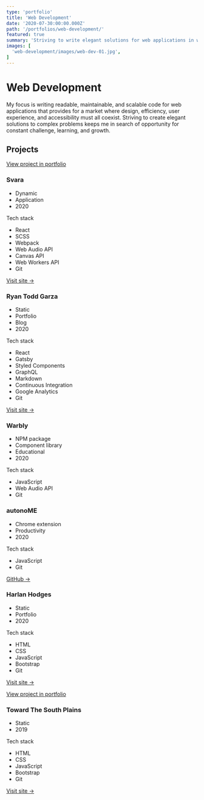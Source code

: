 ```yaml
---
type: 'portfolio'
title: 'Web Development'
date: '2020-07-30:00:00.000Z'
path: '/portfolios/web-development/'
featured: true
summary: 'Striving to write elegant solutions for web applications in which design, performance, user experience, and accessibility all coexist.'
images: [
  'web-development/images/web-dev-01.jpg',
]
---
```


# Web Development

My focus is writing readable, maintainable, and scalable code for web applications that provides for a market where design, efficiency, user experience, and accessibility must all coexist. Striving to create elegant solutions to complex problems keeps me in search of opportunity for constant challenge, learning, and growth.

## Projects

<!-- Svara -->
<article class="tech-card">

[View project in portfolio](/portfolios/svara/)

### Svara

- Dynamic
- Application
- 2020

Tech stack

- React
- SCSS
- Webpack
- Web Audio API
- Canvas API
- Web Workers API
- Git

<a href="https://svara.dev" target="_blank" rel="noreferrer noopener">Visit site →</a>

</article>

<!-- Ryan Todd Garza -->
<article class="tech-card">

### Ryan Todd Garza

- Static
- Portfolio
- Blog
- 2020

Tech stack

- React
- Gatsby
- Styled Components
- GraphQL
- Markdown
- Continuous Integration
- Google Analytics
- Git

<a href="https://ryantoddgarza.com" target="_blank" rel="noreferrer noopener">Visit site →</a>

</article>

<!-- Warbly -->
<article class="tech-card">

### Warbly

- NPM package
- Component library
- Educational
- 2020

Tech stack

- JavaScript
- Web Audio API
- Git

</article>

<!-- autonoME -->
<article class="tech-card">

### autonoME

- Chrome extension
- Productivity
- 2020

Tech stack

- JavaScript
- Git

<a href="https://github.com/ryantoddgarza/autonoME" target="_blank" rel="noreferrer noopener">GitHub →</a>

</article>

<!-- Harlan Hodges -->
<article class="tech-card">

### Harlan Hodges

- Static
- Portfolio
- 2020

Tech stack

- HTML
- CSS
- JavaScript
- Bootstrap
- Git

<a href="https://harlanhodges.com" target="_blank" rel="noreferrer noopener">Visit site →</a>

</article>

<!-- Toward The South Plains -->
<article class="tech-card">

[View project in portfolio](/portfolios/toward-the-south-plains/)

### Toward The South Plains

- Static
- 2019

Tech stack

- HTML
- CSS
- JavaScript
- Bootstrap
- Git

<a href="http://towardthesouthplains.com" target="_blank" rel="noreferrer noopener">Visit site →</a>

</article>
